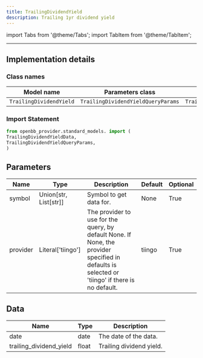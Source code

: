 ```yaml
---
title: TrailingDividendYield
description: Trailing 1yr dividend yield
---
```


<!-- markdownlint-disable MD012 MD031 MD033 -->

import Tabs from '@theme/Tabs';
import TabItem from '@theme/TabItem';

---

## Implementation details

### Class names

| Model name | Parameters class | Data class |
| ---------- | ---------------- | ---------- |
| `TrailingDividendYield` | `TrailingDividendYieldQueryParams` | `TrailingDividendYieldData` |

### Import Statement

```python
from openbb_provider.standard_models. import (
TrailingDividendYieldData,
TrailingDividendYieldQueryParams,
)
```

## Parameters

<Tabs>
<TabItem value="standard" label="Standard">

| Name | Type | Description | Default | Optional |
| ---- | ---- | ----------- | ------- | -------- |
| symbol | Union[str, List[str]] | Symbol to get data for. | None | True |
| provider | Literal['tiingo'] | The provider to use for the query, by default None. If None, the provider specified in defaults is selected or 'tiingo' if there is no default. | tiingo | True |
</TabItem>

</Tabs>

## Data

<Tabs>
<TabItem value="standard" label="Standard">

| Name | Type | Description |
| ---- | ---- | ----------- |
| date | date | The date of the data. |
| trailing_dividend_yield | float | Trailing dividend yield. |
</TabItem>

</Tabs>

